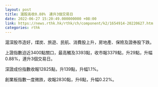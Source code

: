```yaml
---
layout: post
title: 滬股高收0.88%　連升3個交易日
date: 2022-06-27 15:20:49.000000000 +08:00
link: https://news.rthk.hk/rthk/ch/component/k2/1654914-20220627.htm
categories: rthk
---
```


滬深股市造好，煤炭、旅遊、民航、消費股上升，房地產、保險及證券股下跌。

上證指數迫近3400點關口，最高觸及3393點，收市報3379點，升29點，升幅0.88%，連升3個交易日。

深證成份指數收報12825點，升139點，升幅1.1%。

創業板指數一度微跌，收報2830點，升6點，升幅0.22%。
